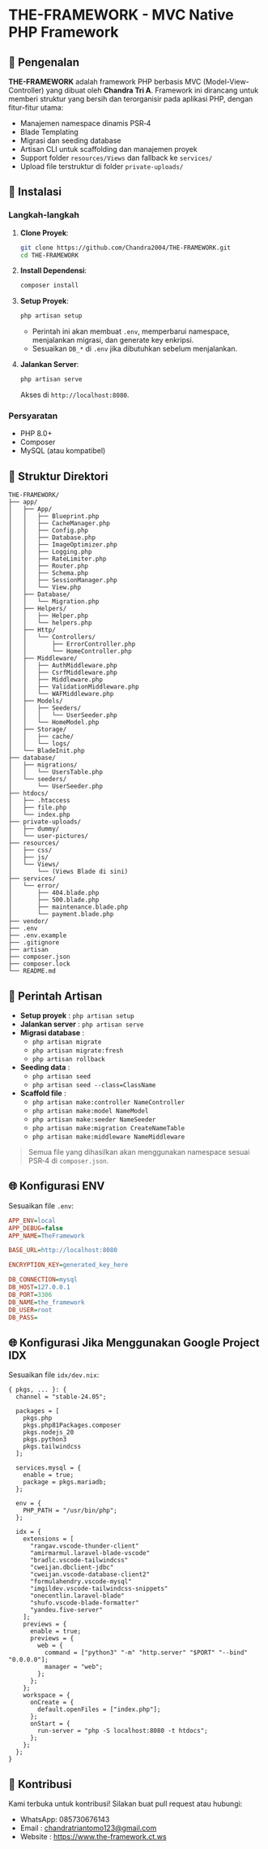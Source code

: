 # THE-FRAMEWORK - MVC Native PHP Framework

## 📌 Pengenalan

**THE-FRAMEWORK** adalah framework PHP berbasis MVC (Model-View-Controller) yang dibuat oleh **Chandra Tri A**. Framework ini dirancang untuk memberi struktur yang bersih dan terorganisir pada aplikasi PHP, dengan fitur-fitur utama:

- Manajemen namespace dinamis PSR‑4
- Blade Templating
- Migrasi dan seeding database
- Artisan CLI untuk scaffolding dan manajemen proyek
- Support folder `resources/Views` dan fallback ke `services/`
- Upload file terstruktur di folder `private-uploads/`

## 🚀 Instalasi

### Langkah-langkah

1. **Clone Proyek**:
   ```bash
   git clone https://github.com/Chandra2004/THE-FRAMEWORK.git
   cd THE-FRAMEWORK
   ```

2. **Install Dependensi**:
   ```bash
   composer install
   ```

3. **Setup Proyek**:
   ```bash
   php artisan setup
   ```
   - Perintah ini akan membuat `.env`, memperbarui namespace, menjalankan migrasi, dan generate key enkripsi.
   - Sesuaikan `DB_*` di `.env` jika dibutuhkan sebelum menjalankan.

4. **Jalankan Server**:
   ```bash
   php artisan serve
   ```
   Akses di `http://localhost:8080`.

### Persyaratan
- PHP 8.0+
- Composer
- MySQL (atau kompatibel)

## 📂 Struktur Direktori

```
THE-FRAMEWORK/
├── app/
│   ├── App/
│   │   ├── Blueprint.php
│   │   ├── CacheManager.php
│   │   ├── Config.php
│   │   ├── Database.php
│   │   ├── ImageOptimizer.php
│   │   ├── Logging.php
│   │   ├── RateLimiter.php
│   │   ├── Router.php
│   │   ├── Schema.php
│   │   ├── SessionManager.php
│   │   └── View.php
│   ├── Database/
│   │   └── Migration.php
│   ├── Helpers/
│   │   ├── Helper.php
│   │   └── helpers.php
│   ├── Http/
│   │   └── Controllers/
│   │       ├── ErrorController.php
│   │       └── HomeController.php
│   ├── Middleware/
│   │   ├── AuthMiddleware.php
│   │   ├── CsrfMiddleware.php
│   │   ├── Middleware.php
│   │   ├── ValidationMiddleware.php
│   │   └── WAFMiddleware.php
│   ├── Models/
│   │   ├── Seeders/
│   │   │   └── UserSeeder.php
│   │   └── HomeModel.php
│   ├── Storage/
│   │   ├── cache/
│   │   └── logs/
│   └── BladeInit.php
├── database/
│   ├── migrations/
│   │   └── UsersTable.php
│   └── seeders/
│       └── UserSeeder.php
├── htdocs/
│   ├── .htaccess
│   ├── file.php
│   └── index.php
├── private-uploads/
│   ├── dummy/
│   └── user-pictures/
├── resources/
│   ├── css/
│   ├── js/
│   └── Views/
│       └── (Views Blade di sini)
├── services/
│   └── error/
│       ├── 404.blade.php
│       ├── 500.blade.php
│       ├── maintenance.blade.php
│       └── payment.blade.php
├── vendor/
├── .env
├── .env.example
├── .gitignore
├── artisan
├── composer.json
├── composer.lock
└── README.md
```

## 🔧 Perintah Artisan

- **Setup proyek**        : `php artisan setup`
- **Jalankan server**     : `php artisan serve`
- **Migrasi database**    :
  - `php artisan migrate`
  - `php artisan migrate:fresh`
  - `php artisan rollback`
- **Seeding data**        :
  - `php artisan seed`
  - `php artisan seed --class=ClassName`
- **Scaffold file**       :
  - `php artisan make:controller NameController`
  - `php artisan make:model NameModel`
  - `php artisan make:seeder NameSeeder`
  - `php artisan make:migration CreateNameTable`
  - `php artisan make:middleware NameMiddleware`

> Semua file yang dihasilkan akan menggunakan namespace sesuai PSR‑4 di `composer.json`.

## 🌐 Konfigurasi ENV

Sesuaikan file `.env`:
```ini
APP_ENV=local
APP_DEBUG=false
APP_NAME=TheFramework

BASE_URL=http://localhost:8080

ENCRYPTION_KEY=generated_key_here

DB_CONNECTION=mysql
DB_HOST=127.0.0.1
DB_PORT=3306
DB_NAME=the_framework
DB_USER=root
DB_PASS=
```

## 🌐 Konfigurasi Jika Menggunakan Google Project IDX

Sesuaikan file `idx/dev.nix`:
```
{ pkgs, ... }: {
  channel = "stable-24.05";

  packages = [
    pkgs.php
    pkgs.php81Packages.composer
    pkgs.nodejs_20
    pkgs.python3
    pkgs.tailwindcss
  ];

  services.mysql = {
    enable = true;
    package = pkgs.mariadb;
  };

  env = {
    PHP_PATH = "/usr/bin/php";
  };

  idx = {
    extensions = [
      "rangav.vscode-thunder-client"
      "amirmarmul.laravel-blade-vscode"
      "bradlc.vscode-tailwindcss"
      "cweijan.dbclient-jdbc"
      "cweijan.vscode-database-client2"
      "formulahendry.vscode-mysql"
      "imgildev.vscode-tailwindcss-snippets"
      "onecentlin.laravel-blade"
      "shufo.vscode-blade-formatter"
      "yandeu.five-server"
    ];
    previews = {
      enable = true;
      previews = {
        web = {
          command = ["python3" "-m" "http.server" "$PORT" "--bind" "0.0.0.0"];
          manager = "web";
        };
      };
    };
    workspace = {
      onCreate = {
        default.openFiles = ["index.php"];
      };
      onStart = {
        run-server = "php -S localhost:8080 -t htdocs";
      };
    };
  };
}
```

## 🤝 Kontribusi

Kami terbuka untuk kontribusi! Silakan buat pull request atau hubungi:

- WhatsApp: 085730676143
- Email   : chandratriantomo123@gmail.com
- Website : https://www.the-framework.ct.ws